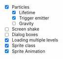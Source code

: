 - [x] Particles
  - [x] Lifetime
  - [x] Trigger emitter
  - [ ] Gravity
- [ ] Screen shake
- [ ] Dialog boxes
- [x] Loading multiple levels
- [x] Sprite class
- [x] Sprite Animation
